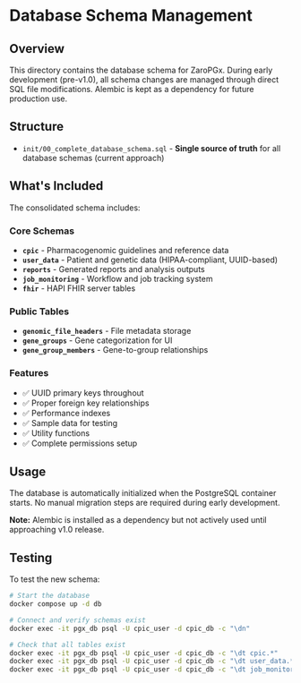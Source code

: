 # Database Schema Management

## Overview

This directory contains the database schema for ZaroPGx. During early development (pre-v1.0), all schema changes are managed through direct SQL file modifications. Alembic is kept as a dependency for future production use.

## Structure

- `init/00_complete_database_schema.sql` - **Single source of truth** for all database schemas (current approach)

## What's Included

The consolidated schema includes:

### Core Schemas
- **`cpic`** - Pharmacogenomic guidelines and reference data
- **`user_data`** - Patient and genetic data (HIPAA-compliant, UUID-based)
- **`reports`** - Generated reports and analysis outputs
- **`job_monitoring`** - Workflow and job tracking system
- **`fhir`** - HAPI FHIR server tables

### Public Tables
- **`genomic_file_headers`** - File metadata storage
- **`gene_groups`** - Gene categorization for UI
- **`gene_group_members`** - Gene-to-group relationships

### Features
- ✅ UUID primary keys throughout
- ✅ Proper foreign key relationships
- ✅ Performance indexes
- ✅ Sample data for testing
- ✅ Utility functions
- ✅ Complete permissions setup

## Usage

The database is automatically initialized when the PostgreSQL container starts. No manual migration steps are required during early development.

**Note:** Alembic is installed as a dependency but not actively used until approaching v1.0 release.

## Testing

To test the new schema:

```bash
# Start the database
docker compose up -d db

# Connect and verify schemas exist
docker exec -it pgx_db psql -U cpic_user -d cpic_db -c "\dn"

# Check that all tables exist
docker exec -it pgx_db psql -U cpic_user -d cpic_db -c "\dt cpic.*"
docker exec -it pgx_db psql -U cpic_user -d cpic_db -c "\dt user_data.*"
docker exec -it pgx_db psql -U cpic_user -d cpic_db -c "\dt job_monitoring.*"
```

